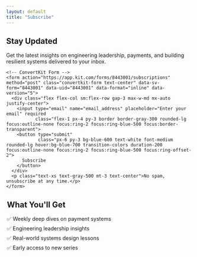 ```yaml
---
layout: default
title: "Subscribe"
---
```

<section class="py-10 pt-16">
  <div class="mx-auto max-w-3xl text-center">
    <h2 class="text-2xl font-semibold mb-4">Stay Updated</h2>
    <p class="text-gray-600 mb-6">Get the latest insights on engineering leadership, payments, and building resilient systems delivered to your inbox.</p>

    <!-- ConvertKit Form -->
    <form action="https://app.kit.com/forms/8443001/subscriptions" method="post" class="convertkit-form text-center" data-sv-form="8443001" data-uid="8443001" data-format="inline" data-version="5">
      <div class="flex flex-col sm:flex-row gap-3 max-w-md mx-auto justify-center">
        <input type="email" name="email_address" placeholder="Enter your email" required 
               class="flex-1 px-4 py-3 border border-gray-300 rounded-lg focus:outline-none focus:ring-2 focus:ring-blue-500 focus:border-transparent">
        <button type="submit" 
                class="px-6 py-3 bg-blue-600 text-white font-medium rounded-lg hover:bg-blue-700 transition-colors duration-200 focus:outline-none focus:ring-2 focus:ring-blue-500 focus:ring-offset-2">
          Subscribe
        </button>
      </div>
      <p class="text-xs text-gray-500 mt-3 text-center">No spam, unsubscribe at any time.</p>
    </form>
  </div>
</section>

  <div class="card" style="max-width: 500px; margin: 0 auto;">
    <h2 class="text-xl font-semibold mb-4">What You'll Get</h2>
    <ul style="text-align: left; margin-bottom: 2rem;">
      <li style="margin-bottom: 0.5rem;">✅ Weekly deep dives on payment systems</li>
      <li style="margin-bottom: 0.5rem;">✅ Engineering leadership insights</li>
      <li style="margin-bottom: 0.5rem;">✅ Real-world systems design lessons</li>
      <li style="margin-bottom: 0.5rem;">✅ Early access to new series</li>
    </ul>
    
  <!-- Newsletter form will be embedded here by the layout -->
  </div>
  </section>
</div>

<style>
ul {
  list-style: none;
  padding: 0;
}

ul li {
  padding-left: 0;
}
</style>
